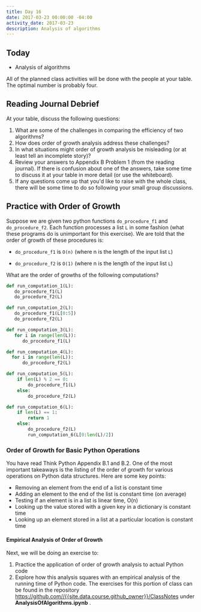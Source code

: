```yaml
---
title: Day 16
date: 2017-03-23 00:00:00 -04:00
activity_date: 2017-03-23
description: Analysis of algorithms
---
```


## Today

* Analysis of algorithms

All of the planned class activities will be done with the people at your
table. The optimal number is probably four.

## Reading Journal Debrief

At your table, discuss the following questions:

1. What are some of the challenges in comparing the efficiency of two algorithms?
2. How does order of growth analysis address these challenges?
3. In what situations might order of growth analysis be misleading (or at least tell an incomplete story)?
4. Review your answers to Appendix B Problem 1 (from the reading journal). If there is confusion about one of the answers, take some time to discuss it at your table in more detail (or use the whiteboard).
5. If any questions come up that you'd like to raise with the whole class, there will be some time to do so following your small group discussions.

## Practice with Order of Growth

Suppose we are given two python functions `do_procedure_f1` and
`do_procedure_f2`. Each function processes a list `L`  in some fashion
(what these programs do is unimportant for this exercise). We are told that
the order of growth of these procedures is:

* `do_procedure_f1` is `O(n)` (where n is the length of the input list `L`)

* `do_procedure_f2` is `O(1)` (where n is the length of the input list `L`)

What are the order of growths of the following computations?

``` python
def run_computation_1(L):
   do_procedure_f1(L)
   do_procedure_f2(L)
```

``` python
def run_computation_2(L):
   do_procedure_f1(L[0:5])
   do_procedure_f2(L)
```

``` python
def run_computation_3(L):
   for i in range(len(L)):
      do_procedure_f1(L)
```

``` python
def run_computation_4(L):
  for i in range(len(L)):
      do_procedure_f2(L)
```

``` python
def run_computation_5(L):
    if len(L) % 2 == 0:
        do_procedure_f1(L)
    else:
        do_procedure_f2(L)
```

``` python
def run_computation_6(L):
    if len(L) == 1:
        return 1
    else:
        do_procedure_f2(L)
        run_computation_6(L[0:len(L)/2])
```

### Order of Growth for Basic Python Operations

You have read Think Python Appendix B.1 and B.2. One of the most important
takeaways is the listing of the order of growth for various operations on
Python data structures. Here are some key points:

* Removing an element from the end of a list is constant time
* Adding an element to the end of the list is constant time (on average)
* Testing if an element is in a list is linear time, O(n)
* Looking up the value stored with a given key in a dictionary is constant time
* Looking up an element stored in a list at a particular location is constant time

#### Empirical Analysis of Order of Growth

Next, we will be doing an exercise to:

1. Practice the application of order of growth analysis to actual Python code
2. Explore how this analysis squares with an empirical analysis of the running time of Python code. The exercises for this portion of class can be found in the repository <https://github.com//{{site.data.course.github_owner}}/ClassNotes> under **AnalysisOfAlgorithms.ipynb** .
